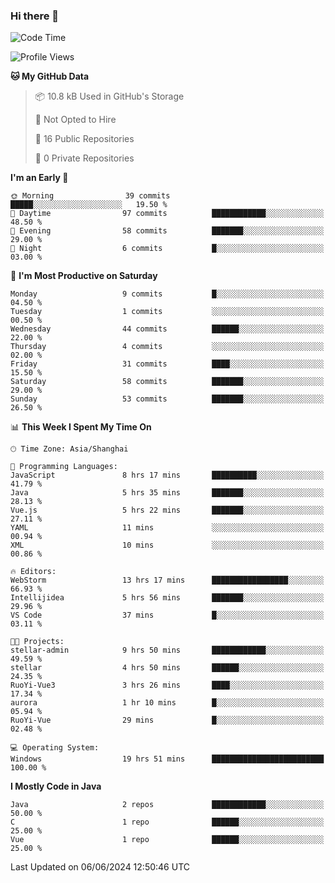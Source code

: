 ### Hi there 👋
<!--START_SECTION:waka-->
![Code Time](http://img.shields.io/badge/Code%20Time-373%20hrs%2010%20mins-blue)

![Profile Views](http://img.shields.io/badge/Profile%20Views-0-blue)

**🐱 My GitHub Data** 

> 📦 10.8 kB Used in GitHub's Storage 
 > 
> 🚫 Not Opted to Hire
 > 
> 📜 16 Public Repositories 
 > 
> 🔑 0 Private Repositories 
 > 
**I'm an Early 🐤** 

```text
🌞 Morning                39 commits          █████░░░░░░░░░░░░░░░░░░░░   19.50 % 
🌆 Daytime                97 commits          ████████████░░░░░░░░░░░░░   48.50 % 
🌃 Evening                58 commits          ███████░░░░░░░░░░░░░░░░░░   29.00 % 
🌙 Night                  6 commits           █░░░░░░░░░░░░░░░░░░░░░░░░   03.00 % 
```
📅 **I'm Most Productive on Saturday** 

```text
Monday                   9 commits           █░░░░░░░░░░░░░░░░░░░░░░░░   04.50 % 
Tuesday                  1 commits           ░░░░░░░░░░░░░░░░░░░░░░░░░   00.50 % 
Wednesday                44 commits          ██████░░░░░░░░░░░░░░░░░░░   22.00 % 
Thursday                 4 commits           ░░░░░░░░░░░░░░░░░░░░░░░░░   02.00 % 
Friday                   31 commits          ████░░░░░░░░░░░░░░░░░░░░░   15.50 % 
Saturday                 58 commits          ███████░░░░░░░░░░░░░░░░░░   29.00 % 
Sunday                   53 commits          ███████░░░░░░░░░░░░░░░░░░   26.50 % 
```


📊 **This Week I Spent My Time On** 

```text
🕑︎ Time Zone: Asia/Shanghai

💬 Programming Languages: 
JavaScript               8 hrs 17 mins       ██████████░░░░░░░░░░░░░░░   41.79 % 
Java                     5 hrs 35 mins       ███████░░░░░░░░░░░░░░░░░░   28.13 % 
Vue.js                   5 hrs 22 mins       ███████░░░░░░░░░░░░░░░░░░   27.11 % 
YAML                     11 mins             ░░░░░░░░░░░░░░░░░░░░░░░░░   00.94 % 
XML                      10 mins             ░░░░░░░░░░░░░░░░░░░░░░░░░   00.86 % 

🔥 Editors: 
WebStorm                 13 hrs 17 mins      █████████████████░░░░░░░░   66.93 % 
Intellijidea             5 hrs 56 mins       ███████░░░░░░░░░░░░░░░░░░   29.96 % 
VS Code                  37 mins             █░░░░░░░░░░░░░░░░░░░░░░░░   03.11 % 

🐱‍💻 Projects: 
stellar-admin            9 hrs 50 mins       ████████████░░░░░░░░░░░░░   49.59 % 
stellar                  4 hrs 50 mins       ██████░░░░░░░░░░░░░░░░░░░   24.35 % 
RuoYi-Vue3               3 hrs 26 mins       ████░░░░░░░░░░░░░░░░░░░░░   17.34 % 
aurora                   1 hr 10 mins        █░░░░░░░░░░░░░░░░░░░░░░░░   05.94 % 
RuoYi-Vue                29 mins             █░░░░░░░░░░░░░░░░░░░░░░░░   02.48 % 

💻 Operating System: 
Windows                  19 hrs 51 mins      █████████████████████████   100.00 % 
```

**I Mostly Code in Java** 

```text
Java                     2 repos             ████████████░░░░░░░░░░░░░   50.00 % 
C                        1 repo              ██████░░░░░░░░░░░░░░░░░░░   25.00 % 
Vue                      1 repo              ██████░░░░░░░░░░░░░░░░░░░   25.00 % 
```




 Last Updated on 06/06/2024 12:50:46 UTC
<!--END_SECTION:waka-->
<!--
**0Cherish/0Cherish** is a ✨ _special_ ✨ repository because its `README.md` (this file) appears on your GitHub profile.

Here are some ideas to get you started:

- 🔭 I’m currently working on ...
- 🌱 I’m currently learning ...
- 👯 I’m looking to collaborate on ...
- 🤔 I’m looking for help with ...
- 💬 Ask me about ...
- 📫 How to reach me: ...
- 😄 Pronouns: ...
- ⚡ Fun fact: ...
-->
